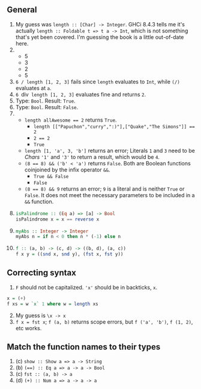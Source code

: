 ## General

1. My guess was `length :: [Char] -> Integer`. GHCi 8.4.3 tells me it's actually `length :: Foldable t => t a -> Int`, which is not something that's yet been covered. I'm guessing the book is a little out-of-date here.
1.
    * 5
    * 3
    * 2
    * 5
1. `6 / length [1, 2, 3]` fails since `length` evaluates to `Int`, while `(/)` evaluates at `a`.
1. `6 `div` length [1, 2, 3]` evaluates fine and returns `2`.
1. Type: `Bool`. Result: `True`.
1. Type: `Bool`. Result: `False`.
1.
    * `length allAwesome == 2` returns `True`.
      * `length [["Papuchon","curry",":)"],["Quake","The Simons"]] == 2`
      * `2 == 2`
      * `True`
    * `length [1, 'a', 3, 'b']` returns an error; Literals `1` and `3` need to be *Chars* `'1'` and `'3'` to return a result, which would be `4`.
    * `(8 == 8) && ('b' < 'a')` returns `False`. Both are Boolean functions coinjoined by the infix operator `&&`.
      * `True && False`
      * `False`
    * `(8 == 8) && 9` returns an error; `9` is a literal and is neither `True` or `False`. It does not meet the necessary parameters to be included in a `&&` function.
1.  ```haskell
    isPalindrome :: (Eq a) => [a] -> Bool
    isPalindrome x = x == reverse x
    ```
1.  ```haskell
    myAbs :: Integer -> Integer
    myAbs n = if n < 0 then n * (-1) else n
    ```
1.  ```haskell
    f :: (a, b) -> (c, d) -> ((b, d), (a, c))
    f x y = ((snd x, snd y), (fst x, fst y))
    ```

## Correcting syntax

1. `F` should not be capitalized. `'x'` should be in backticks, ``x``.
  ```haskell
  x = (+)
  f xs = w `x` 1 where w = length xs
  ```
2. My guess is `\x -> x`
3. `f x = fst x`; `f (a, b)` returns scope errors, but `f ('a', 'b')`, `f (1, 2)`, etc works.

## Match the function names to their types

1. (c) `show :: Show a => a -> String`
2. (b) `(==) :: Eq a => a -> a -> Bool`
3. (c) `fst :: (a, b) -> a`
4. (d) `(+) :: Num a => a -> a -> a`

